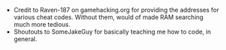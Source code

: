 - Credit to Raven-187 on gamehacking.org for providing the addresses for various cheat codes. Without them, would of made RAM searching much more tedious.
- Shoutouts to SomeJakeGuy for basically teaching me how to code, in general.